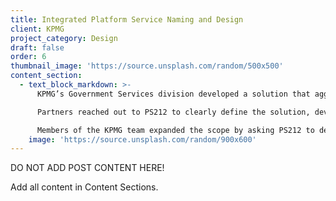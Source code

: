 ```yaml
---
title: Integrated Platform Service Naming and Design
client: KPMG
project_category: Design
draft: false
order: 6
thumbnail_image: 'https://source.unsplash.com/random/500x500'
content_section:
  - text_block_markdown: >-
      KPMG’s Government Services division developed a solution that aggregates state and local government civil services on a single platform with a single point of entry for users. The offering was ground breaking and warranted a thoughtful brand and launch campaign.

      Partners reached out to PS212 to clearly define the solution, develop a name, visualize the complicated story, and create a visual identifier. The team recommended KRIS (KPMG Resource Integration System) to be paired with the existing, KERA (KPMG Exchange Reference Architecture).

      Members of the KPMG team expanded the scope by asking PS212 to develop visual identities for the both offerings.​
    image: 'https://source.unsplash.com/random/900x600'
---
```

DO NOT ADD POST CONTENT HERE!

Add all content in Content Sections.